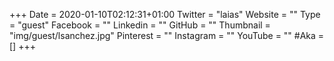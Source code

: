 +++
Date = 2020-01-10T02:12:31+01:00
Twitter = "laias"
Website = ""
Type = "guest"
Facebook = ""
Linkedin = ""
GitHub = ""
Thumbnail = "img/guest/lsanchez.jpg"
Pinterest = ""
Instagram = ""
YouTube = ""
#Aka = []
+++
